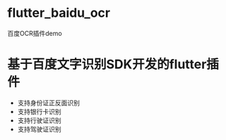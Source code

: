 # flutter_baidu_ocr

百度OCR插件demo

# 基于百度文字识别SDK开发的flutter插件
- 支持身份证正反面识别
- 支持银行卡识别
- 支持行驶证识别
- 支持驾驶证识别